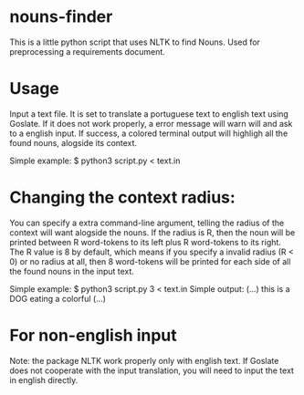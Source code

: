 # nouns-finder
This is a little python script that uses NLTK to find Nouns. Used for preprocessing a requirements document.

# Usage
Input a text file. It is set to translate a portuguese text to english text using Goslate. If it does not work properly, a error message will warn will and ask to a english input. If success, a colored terminal output will highligh all the found nouns, alogside its context.

Simple example:
$ python3 script.py < text.in

# Changing the context radius:
You can specify a extra command-line argument, telling the radius of the context will want alogside the nouns. If the radius is R, then the noun will be printed between R word-tokens to its left plus R word-tokens to its right. The R value is 8 by default, which means if you specify a invalid radius (R < 0) or no radius at all, then 8 word-tokens will be printed for each side of all the found nouns in the input text.

Simple example:
$ python3 script.py 3 < text.in
Simple output:
(...) this is a DOG eating a colorful (...)

# For non-english input
Note: the package NLTK work properly only with english text. If Goslate does not cooperate with the input translation, you will need to input the text in english directly.